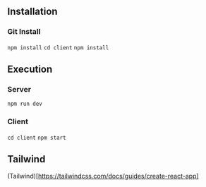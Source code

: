 ## Installation
### Git Install
`npm install`
`cd client`
`npm install`

## Execution
### Server
`npm run dev`
### Client
`cd client`
`npm start`

## Tailwind
(Tailwind)[https://tailwindcss.com/docs/guides/create-react-app]